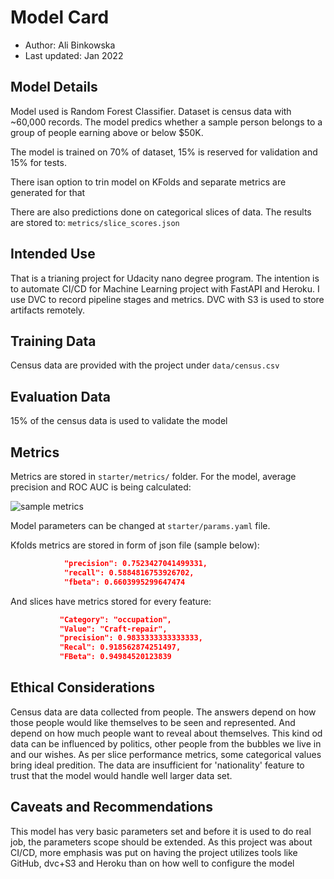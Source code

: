 # Model Card

- Author: Ali Binkowska
- Last updated: Jan 2022


## Model Details

Model used is Random Forest Classifier. Dataset is census data with ~60,000 records.
The model predics whether a sample person belongs to  a group of people earning above or below $50K.

The model is trained on 70% of dataset, 15% is reserved for validation and 15% for tests.

There isan option to trin model on KFolds and separate metrics are generated for that

There are also predictions done on categorical slices of data. The results are stored to:
`metrics/slice_scores.json`


## Intended Use
That is a trianing project for Udacity nano degree program.
The intention is to automate CI/CD for Machine Learning project with FastAPI and Heroku.
I use DVC to record pipeline stages and metrics. DVC with S3 is used to store artifacts remotely.


## Training Data
Census data are provided with the project under `data/census.csv`


## Evaluation Data
15% of the census data is used to validate the model


## Metrics

Metrics are stored in `starter/metrics/` folder.
For the model, average precision and ROC AUC is being calculated:

![sample metrics](/screenshots/dvc_exp_show.png)

Model parameters can be changed at `starter/params.yaml` file.


Kfolds metrics are stored in form of json file (sample below):
```json
            "precision": 0.7523427041499331,
            "recall": 0.5884816753926702,
            "fbeta": 0.6603995299647474

```

And slices have metrics stored for every feature:
 ```json
            "Category": "occupation",
            "Value": "Craft-repair",
            "precision": 0.9833333333333333,
            "Recal": 0.918562874251497,
            "FBeta": 0.94984520123839
```

## Ethical Considerations
Census data are data collected from people. The answers depend on how those people would like
themselves to be seen and represented. And depend on how much people want to reveal about themselves.
This kind od data can be influenced by politics, other people from the bubbles we live in
and our wishes.
As per slice performance metrics, some categorical values bring ideal predition.
The data are insufficient for 'nationality' feature to trust that the model would handle well
larger data set.


## Caveats and Recommendations
This model has very basic parameters set and before it is used to do real job, the parameters
scope should be extended. As this project was about CI/CD, more emphasis was put
on having the project utilizes tools like GitHub, dvc+S3 and Heroku than on how well
to configure the model
